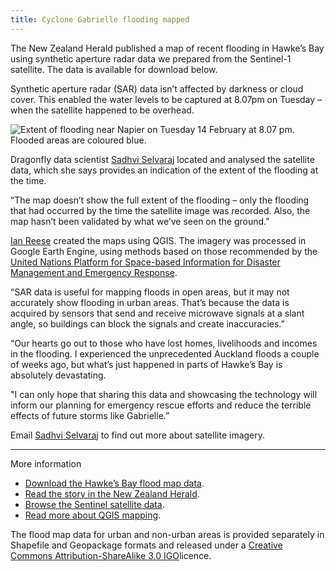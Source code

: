 ```yaml
---
title: Cyclone Gabrielle flooding mapped
---
```


The New Zealand Herald published a map of recent flooding in Hawke’s Bay using synthetic aperture radar data we prepared from the Sentinel-1 satellite. The data is available for download below.

<!--more-->

Synthetic aperture radar (SAR) data isn’t affected by darkness or cloud cover. This enabled the water levels to be captured at 8.07pm on Tuesday – when the satellite happened to be overhead.

![Extent of flooding near Napier on Tuesday 14 February at 8.07 pm. Flooded areas are coloured blue.](/news/2023-02-17-cyclone-gabrielle/napier-flooding.jpg)

Dragonfly data scientist [Sadhvi Selvaraj](/people/selvaraj-sadhvi.html) located and analysed the satellite data, which she says provides an indication of the extent of the flooding at the time.

“The map doesn’t show the full extent of the flooding – only the flooding that had occurred by the time the satellite image was recorded. Also, the map hasn’t been validated by what we’ve seen on the ground.”

[Ian Reese](/people/reese-ian.html) created the maps using QGIS. The imagery was processed in Google Earth Engine, using methods based on those recommended by the [United Nations Platform for Space-based Information for Disaster Management and Emergency Response](https://www.unoosa.org/oosa/en/ourwork/un-spider/index.html).

“SAR data is useful for mapping floods in open areas, but it may not accurately show flooding in urban areas. That’s because the data is acquired by sensors that send and receive microwave signals at a slant angle, so buildings can block the signals and create inaccuracies.”

“Our hearts go out to those who have lost homes, livelihoods and incomes in the flooding. I experienced the unprecedented Auckland floods a couple of weeks ago, but what’s just happened in parts of Hawke’s Bay is absolutely devastating.

"I can only hope that sharing this data and showcasing the technology will inform our planning for emergency rescue efforts and reduce the terrible effects of future storms like Gabrielle.”

Email [Sadhvi Selvaraj](mailto:sadhvi@dragonfly.co.nz) to find out more about satellite imagery.

---
More information

* [Download the Hawke’s Bay flood map data](https://files.dragonfly.co.nz/data/hawkes-bay-flood/hawkes-bay-flood-2023-02-14.zip).
* [Read the story in the New Zealand Herald](https://www.nzherald.co.nz/nz/cyclone-gabrielle-floods-first-satellite-images-shows-extent-of-hawkes-bay-flooding/TX5QMIEM2JBRTKSH5PKTTECTSE/).
* [Browse the Sentinel satellite data](https://apps.sentinel-hub.com/eo-browser/?zoom=11&lat=-39.59537&lng=176.71783&themeId=DEFAULT-THEME&visualizationUrl=https%3A%2F%2Fservices.sentinel-hub.com%2Fogc%2Fwms%2Ff2068f4f-3c75-42cf-84a1-42948340a846&datasetId=S1_AWS_IW_VVVH&fromTime=2023-02-14T00%3A00%3A00.000Z&toTime=2023-02-14T23%3A59%3A59.999Z&layerId=IW-DV-VV-DECIBEL-GAMMA0-RADIOMETRIC-TERRAIN-CORRECTED&demSource3D=%22MAPZEN%22).
* [Read more about QGIS mapping](news/2023-01-17-web-mapping-software.html).

The flood map data for urban and non-urban areas is provided separately in Shapefile and Geopackage formats and released under a [Creative Commons Attribution-ShareAlike 3.0 IGO](https://creativecommons.org/licenses/by-sa/3.0/igo/)licence.
